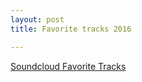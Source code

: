 ```yaml
---
layout: post
title: Favorite tracks 2016

---
```


[Soundcloud Favorite Tracks](https://soundcloud.com/brakeless/sets/best2016)

<amp-img width="600" height="300" layout="responsive" src="/assets/images/2016-12-24-favorite-tracks.jpg"></amp-img>